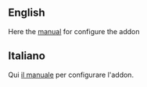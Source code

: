 ## English

Here the [manual][manuale] for configure the addon

## Italiano

Qui [il manuale][manuale] per configurare l'addon.


[manuale]: http://www.sdomotica.com/gateway2/Addon_Sdomotica_Telegea.pdf

